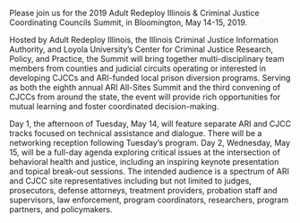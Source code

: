 Please join us for the 2019 Adult Redeploy Illinois & Criminal Justice Coordinating Councils Summit, in Bloomington, May 14-15, 2019.

Hosted by Adult Redeploy Illinois, the Illinois Criminal Justice Information Authority, and Loyola University’s Center for Criminal Justice Research, Policy, and Practice, the Summit will bring together multi-disciplinary team members from counties and judicial circuits operating or interested in developing CJCCs and ARI-funded local prison diversion programs. Serving as both the eighth annual ARI All-Sites Summit and the third convening of CJCCs from around the state, the event will provide rich opportunities for mutual learning and foster coordinated decision-making.

Day 1, the afternoon of Tuesday, May 14, will feature separate ARI and CJCC tracks focused on technical assistance and dialogue. There will be a networking reception following Tuesday’s program. Day 2, Wednesday, May 15, will be a full-day agenda exploring critical issues at the intersection of behavioral health and justice, including an inspiring keynote presentation and topical break-out sessions. The intended audience is a spectrum of ARI and CJCC site representatives including but not limited to judges, prosecutors, defense attorneys, treatment providers, probation staff and supervisors, law enforcement, program coordinators, researchers, program partners, and policymakers.
